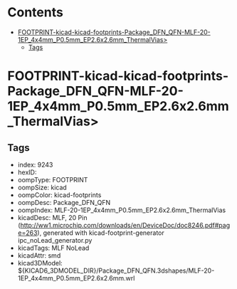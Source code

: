 



Contents
========

* [FOOTPRINT-kicad-kicad-footprints-Package_DFN_QFN-MLF-20-1EP_4x4mm_P0.5mm_EP2.6x2.6mm_ThermalVias>](#footprint-kicad-kicad-footprints-package_dfn_qfn-mlf-20-1ep_4x4mm_p05mm_ep26x26mm_thermalvias)
	* [Tags](#tags)

# FOOTPRINT-kicad-kicad-footprints-Package_DFN_QFN-MLF-20-1EP_4x4mm_P0.5mm_EP2.6x2.6mm_ThermalVias>

## Tags

- index: 9243
- hexID: 
- oompType: FOOTPRINT
- oompSize: kicad
- oompColor: kicad-footprints
- oompDesc: Package_DFN_QFN
- oompIndex: MLF-20-1EP_4x4mm_P0.5mm_EP2.6x2.6mm_ThermalVias
- kicadDesc: MLF, 20 Pin (http://ww1.microchip.com/downloads/en/DeviceDoc/doc8246.pdf#page=263), generated with kicad-footprint-generator ipc_noLead_generator.py
- kicadTags: MLF NoLead
- kicadAttr: smd
- kicad3DModel: ${KICAD6_3DMODEL_DIR}/Package_DFN_QFN.3dshapes/MLF-20-1EP_4x4mm_P0.5mm_EP2.6x2.6mm.wrl
